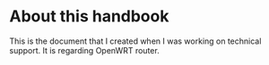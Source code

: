 About this handbook  
===================  

This is the document that I created when I was working on technical support. It
is regarding OpenWRT router.
